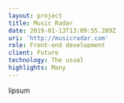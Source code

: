 ```yaml
---
layout: project
title: Music Radar
date: 2019-01-13T13:09:55.289Z
uri: 'http://musicradar.com'
role: Front-end development
client: Future
technology: The usual
highlights: Many
---
```

lipsum
